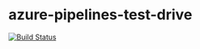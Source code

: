 # azure-pipelines-test-drive

[![Build Status](https://dev.azure.com/anishkarandikar/anishkarandikar/_apis/build/status/anishkny.azure-pipelines-test-drive)](https://dev.azure.com/anishkarandikar/anishkarandikar/_build/latest?definitionId=1)
